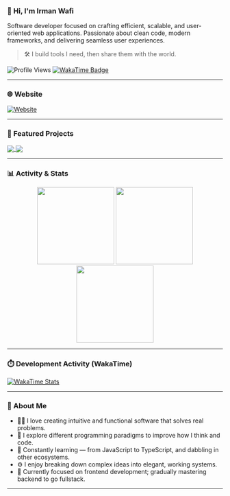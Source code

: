 ### 👋 Hi, I'm Irman Wafi

Software developer focused on crafting efficient, scalable, and user-oriented web applications. Passionate about clean code, modern frameworks, and delivering seamless user experiences.

> 🛠️ I build tools I need, then share them with the world.

![Profile Views](https://komarev.com/ghpvc/?username=irmanwafi&color=blue)
[![WakaTime Badge](https://wakatime.com/badge/user/0ecfc0e5-4b98-47ba-b89d-74251ddb4194.svg)](https://wakatime.com/@irmandev)

---

### 🌐 Website

[![Website](https://img.shields.io/badge/irmanwafi.website-000000?style=for-the-badge&logo=About.me&logoColor=white)](https://irmanwafi.website)

---

### 📂 Featured Projects

<a href="https://github.com/irmanwafi/irman-portfolio">
  <img align="center" src="https://github-readme-stats.vercel.app/api/pin/?username=irmanwafi&repo=irman-portfolio&theme=default&hide_border=true" />
</a>

<a href="https://github.com/irmanwafi/xmind">
  <img align="center" src="https://github-readme-stats.vercel.app/api/pin/?username=irmanwafi&repo=xmind&theme=default&hide_border=true" />
</a>

---

### 📊 Activity & Stats

<div align="center">

<img height="180em" src="https://github-readme-stats.vercel.app/api?username=irmanwafi&show_icons=true&include_all_commits=true&count_private=true&theme=default&hide_border=true" />

<img height="180em" src="https://github-readme-stats.vercel.app/api/top-langs/?username=irmanwafi&layout=compact&langs_count=7&theme=default&hide_border=true" />

<img height="180em" src="http://github-readme-streak-stats.herokuapp.com/?user=irmanwafi&theme=default&hide_border=true" />

</div>

---

### ⏱️ Development Activity (WakaTime)

[![WakaTime Stats](https://github-readme-stats.vercel.app/api/wakatime?username=irmandev&layout=compact)](https://wakatime.com/@irmandev)

---

### 🧠 About Me

- 🧑‍💻 I love creating intuitive and functional software that solves real problems.
- 🧩 I explore different programming paradigms to improve how I think and code.
- 🌱 Constantly learning — from JavaScript to TypeScript, and dabbling in other ecosystems.
- ⚙️ I enjoy breaking down complex ideas into elegant, working systems.
- 📌 Currently focused on frontend development; gradually mastering backend to go fullstack.

---

<!-- Optional quote or mission statement here -->
<!-- “Building digital experiences that matter.” -->

